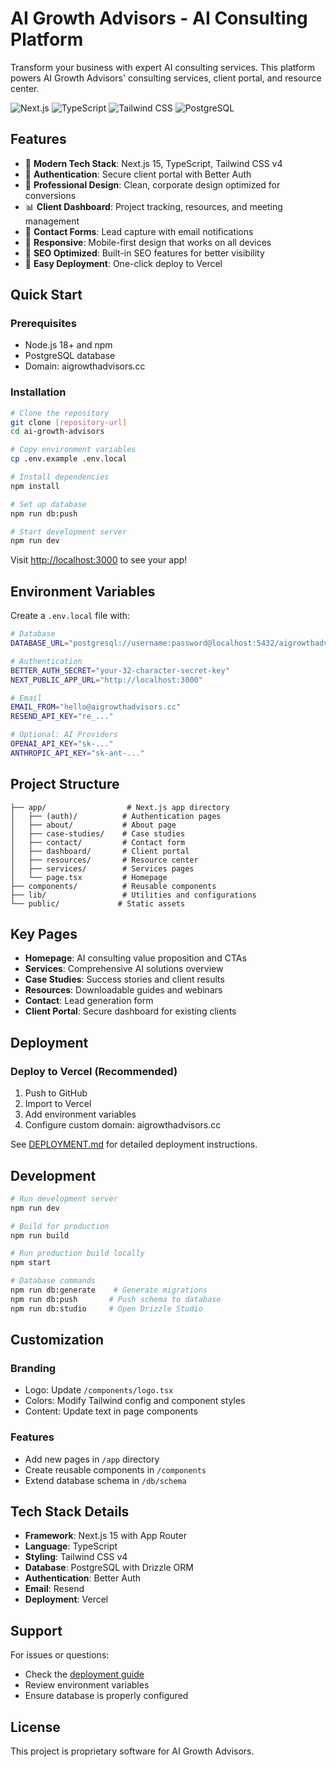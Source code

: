 # AI Growth Advisors - AI Consulting Platform

Transform your business with expert AI consulting services. This platform powers AI Growth Advisors' consulting services, client portal, and resource center.

![Next.js](https://img.shields.io/badge/Next.js-15.3-black?style=flat-square&logo=next.js)
![TypeScript](https://img.shields.io/badge/TypeScript-5.7-blue?style=flat-square&logo=typescript)
![Tailwind CSS](https://img.shields.io/badge/Tailwind-v4-38B2AC?style=flat-square&logo=tailwind-css)
![PostgreSQL](https://img.shields.io/badge/PostgreSQL-Database-336791?style=flat-square&logo=postgresql)

## Features

- 🚀 **Modern Tech Stack**: Next.js 15, TypeScript, Tailwind CSS v4
- 🔐 **Authentication**: Secure client portal with Better Auth
- 💼 **Professional Design**: Clean, corporate design optimized for conversions
- 📊 **Client Dashboard**: Project tracking, resources, and meeting management
- 📧 **Contact Forms**: Lead capture with email notifications
- 📱 **Responsive**: Mobile-first design that works on all devices
- 🎯 **SEO Optimized**: Built-in SEO features for better visibility
- 🔧 **Easy Deployment**: One-click deploy to Vercel

## Quick Start

### Prerequisites
- Node.js 18+ and npm
- PostgreSQL database
- Domain: aigrowthadvisors.cc

### Installation

```bash
# Clone the repository
git clone [repository-url]
cd ai-growth-advisors

# Copy environment variables
cp .env.example .env.local

# Install dependencies
npm install

# Set up database
npm run db:push

# Start development server
npm run dev
```

Visit [http://localhost:3000](http://localhost:3000) to see your app!

## Environment Variables

Create a `.env.local` file with:

```bash
# Database
DATABASE_URL="postgresql://username:password@localhost:5432/aigrowthadvisors"

# Authentication
BETTER_AUTH_SECRET="your-32-character-secret-key"
NEXT_PUBLIC_APP_URL="http://localhost:3000"

# Email
EMAIL_FROM="hello@aigrowthadvisors.cc"
RESEND_API_KEY="re_..."

# Optional: AI Providers
OPENAI_API_KEY="sk-..."
ANTHROPIC_API_KEY="sk-ant-..."
```

## Project Structure

```
├── app/                  # Next.js app directory
│   ├── (auth)/          # Authentication pages
│   ├── about/           # About page
│   ├── case-studies/    # Case studies
│   ├── contact/         # Contact form
│   ├── dashboard/       # Client portal
│   ├── resources/       # Resource center
│   ├── services/        # Services pages
│   └── page.tsx         # Homepage
├── components/          # Reusable components
├── lib/                 # Utilities and configurations
└── public/             # Static assets
```

## Key Pages

- **Homepage**: AI consulting value proposition and CTAs
- **Services**: Comprehensive AI solutions overview
- **Case Studies**: Success stories and client results
- **Resources**: Downloadable guides and webinars
- **Contact**: Lead generation form
- **Client Portal**: Secure dashboard for existing clients

## Deployment

### Deploy to Vercel (Recommended)

1. Push to GitHub
2. Import to Vercel
3. Add environment variables
4. Configure custom domain: aigrowthadvisors.cc

See [DEPLOYMENT.md](./DEPLOYMENT.md) for detailed deployment instructions.

## Development

```bash
# Run development server
npm run dev

# Build for production
npm run build

# Run production build locally
npm start

# Database commands
npm run db:generate    # Generate migrations
npm run db:push       # Push schema to database
npm run db:studio     # Open Drizzle Studio
```

## Customization

### Branding
- Logo: Update `/components/logo.tsx`
- Colors: Modify Tailwind config and component styles
- Content: Update text in page components

### Features
- Add new pages in `/app` directory
- Create reusable components in `/components`
- Extend database schema in `/db/schema`

## Tech Stack Details

- **Framework**: Next.js 15 with App Router
- **Language**: TypeScript
- **Styling**: Tailwind CSS v4
- **Database**: PostgreSQL with Drizzle ORM
- **Authentication**: Better Auth
- **Email**: Resend
- **Deployment**: Vercel

## Support

For issues or questions:
- Check the [deployment guide](./DEPLOYMENT.md)
- Review environment variables
- Ensure database is properly configured

## License

This project is proprietary software for AI Growth Advisors.